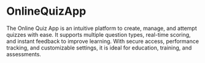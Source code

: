 # OnlineQuizApp
The Online Quiz App is an intuitive platform to create, manage, and attempt quizzes with ease. It supports multiple question types, real-time scoring, and instant feedback to improve learning. With secure access, performance tracking, and customizable settings, it is ideal for education, training, and assessments.

